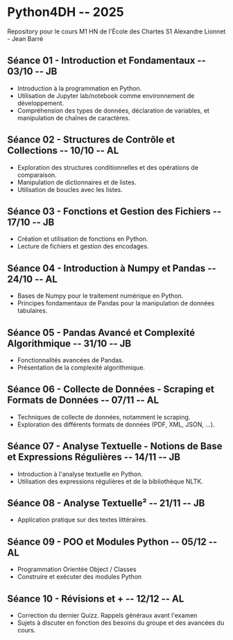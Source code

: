 # Python4DH -- 2025
Repository pour le cours M1 HN de l'École des Chartes S1
Alexandre Lionnet - Jean Barré


## Séance 01 - Introduction et Fondamentaux -- 03/10 -- JB
- Introduction à la programmation en Python.
- Utilisation de Jupyter lab/notebook comme environnement de développement.
- Compréhension des types de données, déclaration de variables, et manipulation de chaînes de caractères.

## Séance 02 - Structures de Contrôle et Collections -- 10/10 -- AL
- Exploration des structures conditionnelles et des opérations de comparaison.
- Manipulation de dictionnaires et de listes.
- Utilisation de boucles avec les listes.

## Séance 03 - Fonctions et Gestion des Fichiers -- 17/10 -- JB
- Création et utilisation de fonctions en Python.
- Lecture de fichiers et gestion des encodages.

## Séance 04 - Introduction à Numpy et Pandas -- 24/10 -- AL
- Bases de Numpy pour le traitement numérique en Python.
- Principes fondamentaux de Pandas pour la manipulation de données tabulaires.

## Séance 05 - Pandas Avancé et Complexité Algorithmique -- 31/10 -- JB
- Fonctionnalités avancées de Pandas.
- Présentation de la complexité algorithmique.

## Séance 06 - Collecte de Données - Scraping et Formats de Données -- 07/11 -- AL
- Techniques de collecte de données, notamment le scraping.
- Exploration des différents formats de données (PDF, XML, JSON, ...).

## Séance 07 - Analyse Textuelle - Notions de Base et Expressions Régulières -- 14/11 -- JB
- Introduction à l'analyse textuelle en Python.
- Utilisation des expressions régulières et de la bibliothèque NLTK.

## Séance 08 - Analyse Textuelle² -- 21/11 -- JB
- Application pratique sur des textes littéraires.

## Séance 09 - POO et Modules Python -- 05/12 -- AL
- Programmation Orientée Object / Classes
- Construire et exécuter des modules Python
  
## Séance 10 - Révisions et + -- 12/12 -- AL
- Correction du dernier Quizz. Rappels généraux avant l'examen
- Sujets à discuter en fonction des besoins du groupe et des avancées du cours.

